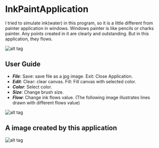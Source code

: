 InkPaintApplication
===================

I tried to simulate ink(water) in this program, so it is a little different from painter application in windows.
Windows painter is like pencils or charks painter. Any points created in it are clearly and outstanding. But in this
application, they flows.

![alt tag](https://github.com/yuany90/InkPaintApplication/blob/master/compare.PNG?raw=true)

User Guide
-----------------
- ***File***: Save:  save file as a jpg image.  Exit: Close Application.
- ***Edit***: Clear: clear canvas. Fill: Fill canvas with selected color.
- ***Color***: Select color.
- ***Size***: Change brush size.
- ***Flow***: Change ink flows value. (The following image illustrates lines drawn with different flows value)

![alt tag](https://github.com/yuany90/InkPaintApplication/blob/master/Capture.PNG?raw=true)

A image created by this application
-----------------------------------
![alt tag](https://github.com/yuany90/InkPaintApplication/blob/master/Ink.jpg?raw=true)
